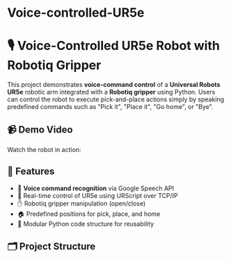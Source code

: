 # Voice-controlled-UR5e

# 🎙️ Voice-Controlled UR5e Robot with Robotiq Gripper

This project demonstrates **voice-command control** of a **Universal Robots UR5e** robotic arm integrated with a **Robotiq gripper** using Python. Users can control the robot to execute pick-and-place actions simply by speaking predefined commands such as "Pick it", "Place it", "Go home", or "Bye".



## 📹 Demo Video

Watch the robot in action: 

## 🚀 Features

- 🎤 **Voice command recognition** via Google Speech API
- 🤖 Real-time control of UR5e using URScript over TCP/IP
- ✋ Robotiq gripper manipulation (open/close)
- 🏠 Predefined positions for pick, place, and home
- 🔌 Modular Python code structure for reusability

## 🗂️ Project Structure

